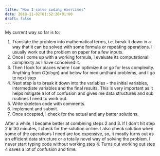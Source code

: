 ```yaml
---
title: "How I solve coding exercises"
date: 2018-11-02T01:52:26+01:00
draft: false
---
```


My current way so far is to:

1. Translate the problem into mathematical terms, i.e. break it down in a way that it can be solved with some formula or repeating operations. I usually work out the problem on paper for a few inputs.
2. Once I come up with a working formula, I evaluate its computational complexity as I have conceived it.
3. Then I look for places where I can optimize it or go for less complexity. Anything from $O(nlogn)$ and below for medium/hard problems, and I go to next step
4. Next step is to break it down into the variables - the initial variables, intermediate variables and the final results. This is very important as it helps mitigate a lot of confusion and gives me data structures and sub routines I need to work out.
5. Write skeleton code with comments.
6. Implement and submit.
7. Once accepted, I check for the actual and any better solutions.

After a while, I became better at combining steps 2 and 3. If I don't hit step 2 in 30 minutes, I check for the solution online. I also check solution when some of the operations I need are too expensive, so, it mostly turns out as an efficient data structure or a totally novel way of solving the problem.
I never start typing code without working step 4. Turns out working out step 4 saves a lot of confusion and time.
